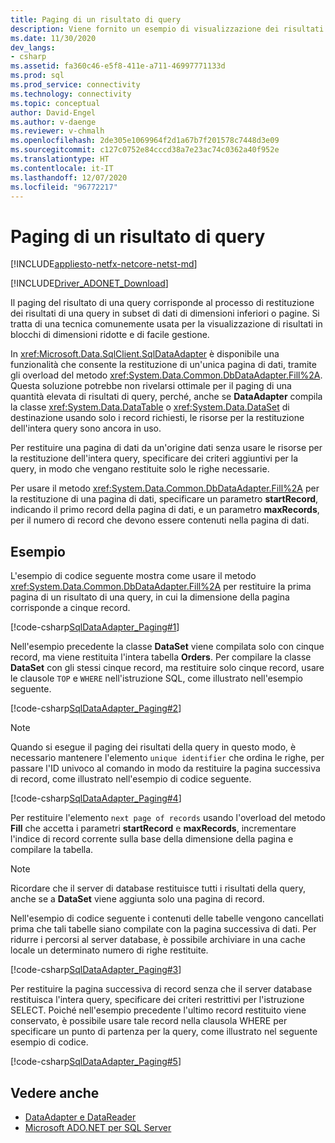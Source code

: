 ```yaml
---
title: Paging di un risultato di query
description: Viene fornito un esempio di visualizzazione dei risultati di una query sotto forma di pagine di dati.
ms.date: 11/30/2020
dev_langs:
- csharp
ms.assetid: fa360c46-e5f8-411e-a711-46997771133d
ms.prod: sql
ms.prod_service: connectivity
ms.technology: connectivity
ms.topic: conceptual
author: David-Engel
ms.author: v-daenge
ms.reviewer: v-chmalh
ms.openlocfilehash: 2de305e1069964f2d1a67b7f201578c7448d3e09
ms.sourcegitcommit: c127c0752e84cccd38a7e23ac74c0362a40f952e
ms.translationtype: HT
ms.contentlocale: it-IT
ms.lasthandoff: 12/07/2020
ms.locfileid: "96772217"
---
```

# <a name="paging-through-a-query-result"></a>Paging di un risultato di query

[!INCLUDE[appliesto-netfx-netcore-netst-md](../../includes/appliesto-netfx-netcore-netst-md.md)]

[!INCLUDE[Driver_ADONET_Download](../../includes/driver_adonet_download.md)]

Il paging del risultato di una query corrisponde al processo di restituzione dei risultati di una query in subset di dati di dimensioni inferiori o pagine. Si tratta di una tecnica comunemente usata per la visualizzazione di risultati in blocchi di dimensioni ridotte e di facile gestione.

In <xref:Microsoft.Data.SqlClient.SqlDataAdapter> è disponibile una funzionalità che consente la restituzione di un'unica pagina di dati, tramite gli overload del metodo <xref:System.Data.Common.DbDataAdapter.Fill%2A>. Questa soluzione potrebbe non rivelarsi ottimale per il paging di una quantità elevata di risultati di query, perché, anche se **DataAdapter** compila la classe <xref:System.Data.DataTable> o <xref:System.Data.DataSet> di destinazione usando solo i record richiesti, le risorse per la restituzione dell'intera query sono ancora in uso.

Per restituire una pagina di dati da un'origine dati senza usare le risorse per la restituzione dell'intera query, specificare dei criteri aggiuntivi per la query, in modo che vengano restituite solo le righe necessarie.

Per usare il metodo <xref:System.Data.Common.DbDataAdapter.Fill%2A> per la restituzione di una pagina di dati, specificare un parametro **startRecord**, indicando il primo record della pagina di dati, e un parametro **maxRecords**, per il numero di record che devono essere contenuti nella pagina di dati.

## <a name="example"></a>Esempio

L'esempio di codice seguente mostra come usare il metodo <xref:System.Data.Common.DbDataAdapter.Fill%2A> per restituire la prima pagina di un risultato di una query, in cui la dimensione della pagina corrisponde a cinque record.

[!code-csharp[SqlDataAdapter_Paging#1](~/../sqlclient/doc/samples/SqlDataAdapter_Paging.cs#1)]

Nell'esempio precedente la classe **DataSet** viene compilata solo con cinque record, ma viene restituita l'intera tabella **Orders**. Per compilare la classe **DataSet** con gli stessi cinque record, ma restituire solo cinque record, usare le clausole `TOP` e `WHERE` nell'istruzione SQL, come illustrato nell'esempio seguente.

[!code-csharp[SqlDataAdapter_Paging#2](~/../sqlclient/doc/samples/SqlDataAdapter_Paging.cs#2)]

> [!NOTE]
> Quando si esegue il paging dei risultati della query in questo modo, è necessario mantenere l'elemento `unique identifier` che ordina le righe, per passare l'ID univoco al comando in modo da restituire la pagina successiva di record, come illustrato nell'esempio di codice seguente.

[!code-csharp[SqlDataAdapter_Paging#4](~/../sqlclient/doc/samples/SqlDataAdapter_Paging.cs#4)]

Per restituire l'elemento `next page of records` usando l'overload del metodo **Fill** che accetta i parametri **startRecord** e **maxRecords**, incrementare l'indice di record corrente sulla base della dimensione della pagina e compilare la tabella.

> [!NOTE]
> Ricordare che il server di database restituisce tutti i risultati della query, anche se a **DataSet** viene aggiunta solo una pagina di record.

Nell'esempio di codice seguente i contenuti delle tabelle vengono cancellati prima che tali tabelle siano compilate con la pagina successiva di dati. Per ridurre i percorsi al server database, è possibile archiviare in una cache locale un determinato numero di righe restituite.

[!code-csharp[SqlDataAdapter_Paging#3](~/../sqlclient/doc/samples/SqlDataAdapter_Paging.cs#3)]

Per restituire la pagina successiva di record senza che il server database restituisca l'intera query, specificare dei criteri restrittivi per l'istruzione SELECT. Poiché nell'esempio precedente l'ultimo record restituito viene conservato, è possibile usare tale record nella clausola WHERE per specificare un punto di partenza per la query, come illustrato nel seguente esempio di codice.

[!code-csharp[SqlDataAdapter_Paging#5](~/../sqlclient/doc/samples/SqlDataAdapter_Paging.cs#5)]

## <a name="see-also"></a>Vedere anche

- [DataAdapter e DataReader](dataadapters-datareaders.md)
- [Microsoft ADO.NET per SQL Server](microsoft-ado-net-sql-server.md)
